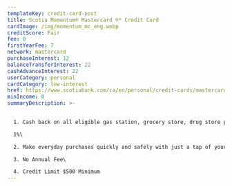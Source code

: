```yaml
---
templateKey: credit-card-post
title: Scotia Momentum® Mastercard ®* Credit Card
cardImage: /img/momentum_mc_eng.webp
creditScore: Fair
fee: 0
firstYearFee: 7
network: mastercard
purchaseInterest: 12
balanceTransferInterest: 22
cashAdvanceInterest: 22
userCategory: personal
cardCategory: low-interest
href: https://www.scotiabank.com/ca/en/personal/credit-cards/mastercard/momentum-card.html
minIncome: 0
summaryDescription: >-
  

  1. Cash back on all eligible gas station, grocery store, drug store purchases and recurring payments.\

  1%\

  2. Make everyday purchases quickly and safely with just a tap of your contactless-enabled Mastercard or device\

  3. No Annual Fee\

  4. Credit Limit $500 Minimum
---
```


